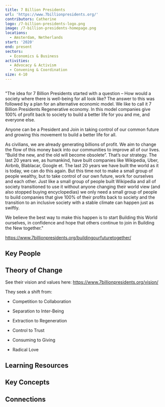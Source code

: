 ```yaml
---
title: 7 Billion Presidents
url: 'https://www.7billionpresidents.org/'
contributors: Catherine
logo: /7-billion-presidents-logo.png
image: /7-billion-presidents-homepage.png
locations: 
  - Amsterdam, Netherlands
start: '2020'
end: present
sectors:
  - Economics & Business
activities:
  - Advocacy & Activism
  - Convening & Coordination
size: 4-10
---
```

## 

"The idea for 7 Billion Presidents started with a question – How would a society where there is well-being for all look like? The answer to this was followed by a plan for an alternative economic model. We like to call it 7 Billion Presidents Regenerative economy. In this model companies give 100% of profit back to society to build a better life for you and me, and everyone else.



Anyone can be a President and Join in taking control of our common future and growing this movement to build a better life for all.



As civilians, we are already generating billions of profit. We aim to change the flow of this money back into our communities to improve all of our lives. “Build the new, and the old will become obsolete”. That’s our strategy. The last 20 years we, as humankind, have built companies like Wikipedia, Uber, Airbnb, Blablacar, Google et. The last 20 years we have built the world as it is today, we can do this again. But this time not to make a small group of people wealthy, but to take control of our own future, work for ourselves and each other. Just like a small group of people built Wikipedia and all of society transitioned to use it without anyone changing their world view (and also stopped buying encyclopedias) we only need a small group of people to build companies that give 100% of their profits back to society and the transition to an inclusive society with a stable climate can happen just as swiftly.



We believe the best way to make this happen is to start Building this World ourselves, in confidence and hope that others continue to join in Building the New together."

https://www.7billionpresidents.org/buildingourfuturetogether/ 

## Key People



## Theory of Change

See their vision and values here: https://www.7billionpresidents.org/vision/

They seek a shift from:

- Competition to Collaboration

- Separation to Inter-Being

- Extraction to Regeneration

- Control to Trust

- Consuming to Giving

- Radical Love

## Learning Resources



## Key Concepts



## Connections


